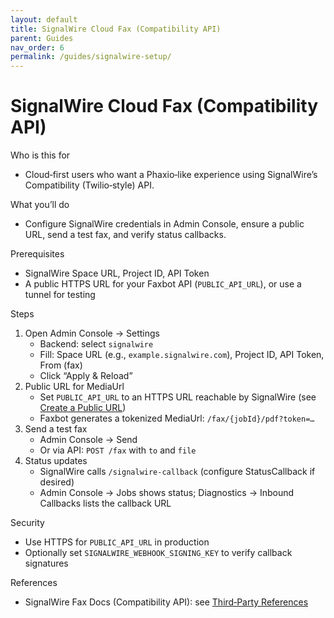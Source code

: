 ```yaml
---
layout: default
title: SignalWire Cloud Fax (Compatibility API)
parent: Guides
nav_order: 6
permalink: /guides/signalwire-setup/
---
```


# SignalWire Cloud Fax (Compatibility API)

Who is this for
- Cloud‑first users who want a Phaxio‑like experience using SignalWire’s Compatibility (Twilio‑style) API.

What you’ll do
- Configure SignalWire credentials in Admin Console, ensure a public URL, send a test fax, and verify status callbacks.

Prerequisites
- SignalWire Space URL, Project ID, API Token
- A public HTTPS URL for your Faxbot API (`PUBLIC_API_URL`), or use a tunnel for testing

Steps
1) Open Admin Console → Settings
   - Backend: select `signalwire`
   - Fill: Space URL (e.g., `example.signalwire.com`), Project ID, API Token, From (fax)
   - Click “Apply & Reload”
2) Public URL for MediaUrl
   - Set `PUBLIC_API_URL` to an HTTPS URL reachable by SignalWire (see [Create a Public URL](/Faxbot/guides/public-url-tunnel/))
   - Faxbot generates a tokenized MediaUrl: `/fax/{jobId}/pdf?token=…`
3) Send a test fax
   - Admin Console → Send
   - Or via API: `POST /fax` with `to` and `file`
4) Status updates
   - SignalWire calls `/signalwire-callback` (configure StatusCallback if desired)
   - Admin Console → Jobs shows status; Diagnostics → Inbound Callbacks lists the callback URL

Security
- Use HTTPS for `PUBLIC_API_URL` in production
- Optionally set `SIGNALWIRE_WEBHOOK_SIGNING_KEY` to verify callback signatures

References
- SignalWire Fax Docs (Compatibility API): see [Third‑Party References](/Faxbot/third-party/)

